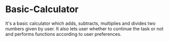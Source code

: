 # Basic-Calculator
It's a basic calculator which adds, subtracts, multiplies and divides two numbers given by user. It also lets user whether to continue the task or not and performs functions according to user preferences.
